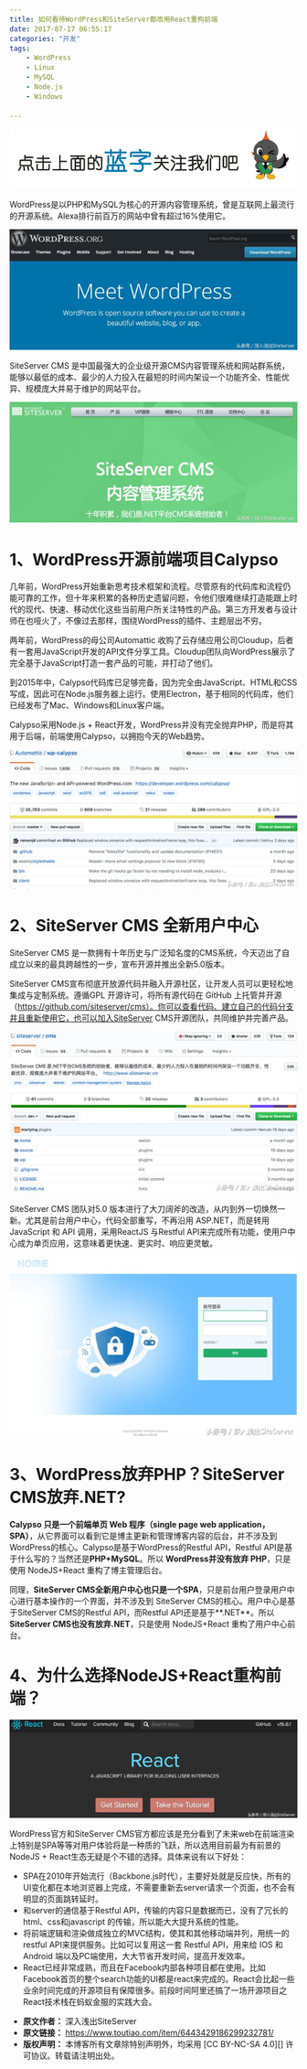 ```yaml
---
title: 如何看待WordPress和SiteServer都改用React重构前端
date: 2017-07-17 06:55:17
categories: "开发"
tags:
	- WordPress
	- Linux
	- MySQL
	- Node.js
	- Windows

---
```


![如何看待WordPress和SiteServer都改用React重构前端][WordPress_SiteServer_React]

WordPress是以PHP和MySQL为核心的开源内容管理系统，曾是互联网上最流行的开源系统。Alexa排行前百万的网站中曾有超过16%使用它。

![如何看待WordPress和SiteServer都改用React重构前端][WordPress_SiteServer_React 1]

SiteServer CMS 是中国最强大的企业级开源CMS内容管理系统和网站群系统，能够以最低的成本、最少的人力投入在最短的时间内架设一个功能齐全、性能优异、规模庞大并易于维护的网站平台。

![如何看待WordPress和SiteServer都改用React重构前端][WordPress_SiteServer_React 2]

# 1、WordPress开源前端项目Calypso #

几年前，WordPress开始重新思考技术框架和流程。尽管原有的代码库和流程仍能可靠的工作，但十年来积累的各种历史遗留问题，令他们很难继续打造能跟上时代的现代、快速、移动优化这些当前用户所关注特性的产品。第三方开发者与设计师在也哑火了，不像过去那样，围绕WordPress的插件、主题层出不穷。

两年前，WordPress的母公司Automattic 收购了云存储应用公司Cloudup，后者有一套用JavaScript开发的API文件分享工具。Cloudup团队向WordPress展示了完全基于JavaScript打造一套产品的可能，并打动了他们。

到2015年中，Calypso代码库已足够完备，因为完全由JavaScript、HTML和CSS写成，因此可在Node.js服务器上运行。使用Electron，基于相同的代码库，他们已经发布了Mac、Windows和Linux客户端。

Calypso采用Node.js + React开发，WordPress并没有完全抛弃PHP，而是将其用于后端，前端使用Calypso，以拥抱今天的Web趋势。

![如何看待WordPress和SiteServer都改用React重构前端][WordPress_SiteServer_React 3]

# 2、SiteServer CMS 全新用户中心 #

SiteServer CMS 是一款拥有十年历史与广泛知名度的CMS系统，今天迈出了自成立以来的最具跨越性的一步，宣布开源并推出全新5.0版本。

SiteServer CMS宣布彻底开放源代码并融入开源社区，让开发人员可以更轻松地集成与定制系统。遵循GPL 开源许可，将所有源代码在 GitHub 上托管并开源（https://github.com/siteserver/cms）。你可以查看代码、建立自己的代码分支并且重新使用它，也可以加入SiteServer CMS开源团队，共同维护并完善产品。

![如何看待WordPress和SiteServer都改用React重构前端][WordPress_SiteServer_React 4]

SiteServer CMS 团队对5.0 版本进行了大刀阔斧的改造，从内到外一切焕然一新。尤其是前台用户中心，代码全部重写，不再沿用 ASP.NET，而是转用 JavaScript 和 API 调用，采用ReactJS 与Restful API来完成所有功能，使用户中心成为单页应用，这意味着更快速、更实时、响应更灵敏。

![如何看待WordPress和SiteServer都改用React重构前端][WordPress_SiteServer_React 5]

# 3、WordPress放弃PHP？SiteServer CMS放弃.NET? #

**Calypso 只是一个前端单页 Web 程序（single page web application，SPA）**，从它界面可以看到它是博主更新和管理博客内容的后台，并不涉及到 WordPress的核心。Calypso是基于WordPress的Restful API，Restful API是基于什么写的？当然还是**PHP+MySQL**。所以 **WordPress并没有放弃 PHP**，只是使用 NodeJS+React 重构了博主管理后台。

同理，**SiteServer CMS全新用户中心也只是一个SPA**，只是前台用户登录用户中心进行基本操作的一个界面，并不涉及到 SiteServer CMS的核心。用户中心是基于SiteServer CMS的Restful API，而Restful API还是基于**.NET**。所以 **SiteServer CMS也没有放弃.NET**，只是使用 NodeJS+React 重构了用户中心前台。

# 4、为什么选择NodeJS+React重构前端？ #

![如何看待WordPress和SiteServer都改用React重构前端][WordPress_SiteServer_React 6]

WordPress官方和SiteServer CMS官方都应该是充分看到了未来web在前端渲染上特别是SPA等等对用户体验将是一种质的飞跃，所以选用目前最为有前景的NodeJS + React生态无疑是个不错的选择。具体来说有以下好处：

 *  SPA在2010年开始流行（Backbone.js时代），主要好处就是反应快，所有的UI变化都在本地浏览器上完成，不需要重新去server请求一个页面，也不会有明显的页面跳转延时。
 *  和server的通信基于Restful API，传输的内容只是数据而已，没有了冗长的 html、css和javascript 的传输，所以能大大提升系统的性能。
 *  将前端逻辑和渲染做成独立的MVC结构，使其和其他移动端并列，用统一的restful API来提供服务。比如可以复用这一套 Restful API，用来给 IOS 和 Android 端以及PC端使用，大大节省开发时间，提高开发效率。
 *  React已经非常成熟，而且在Facebook内部各种项目都在使用。比如Facebook首页的整个search功能的UI都是react来完成的。React会比起一些业余时间完成的开源项目有保障很多。前段时间阿里还搞了一场开源项目之React技术栈在蚂蚁金服的实践大会。


[WordPress_SiteServer_React]: static/resources/crawler/YFV6-JFM6-JJJV.gif
[WordPress_SiteServer_React 1]: static/resources/crawler/RVJV-BNJM-UQMU.jpg
[WordPress_SiteServer_React 2]: static/resources/crawler/AJEI-IIBE-ZYNQ.jpg
[WordPress_SiteServer_React 3]: static/resources/crawler/FYYQ-AB6J-YJBZ.jpg
[WordPress_SiteServer_React 4]: static/resources/crawler/N32A-QYZU-IYN2.jpg
[WordPress_SiteServer_React 5]: static/resources/crawler/7V26-ZQJR-NQMV.jpg
[WordPress_SiteServer_React 6]: static/resources/crawler/AE3A-RVZQ-BNJ3.jpg
 *  **原文作者：** 深入浅出SiteServer
 *  **原文链接：** https://www.toutiao.com/item/6443429186299232781/
 *  **版权声明：** 本博客所有文章除特别声明外，均采用 [CC BY-NC-SA 4.0][] 许可协议。转载请注明出处。
